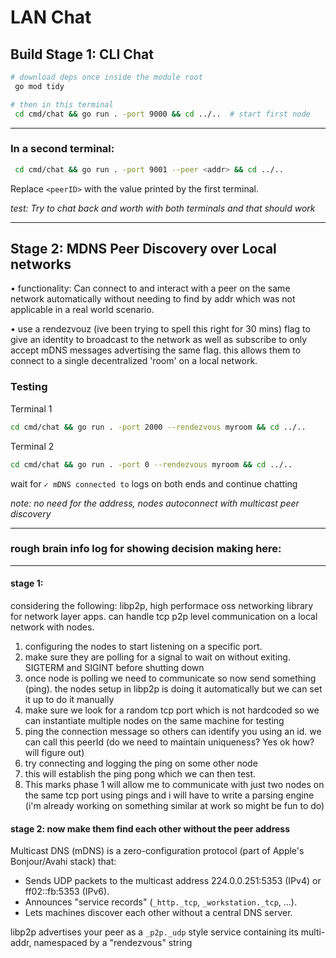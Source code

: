 # LAN Chat

## Build Stage 1: CLI Chat

```bash
# download deps once inside the module root
 go mod tidy

# then in this terminal
 cd cmd/chat && go run . -port 9000 && cd ../..  # start first node
```

---

### In a second terminal:

```bash
 cd cmd/chat && go run . -port 9001 --peer <addr> && cd ../..
```

Replace `<peerID>` with the value printed by the first terminal.

*test: Try to chat back and worth with both terminals and that should work*

---

## Stage 2: MDNS Peer Discovery over Local networks

• functionality: Can connect to and interact with a peer on the same network automatically without needing to find by addr which was not applicable in a real world scenario.

• use a rendezvouz (ive been trying to spell this right for 30 mins) flag to give an identity to broadcast to the network as well as subscribe to only accept mDNS messages advertising the same flag. this allows them to connect to a single decentralized 'room' on a local network.

### Testing

Terminal 1
```bash
cd cmd/chat && go run . -port 2000 --rendezvous myroom && cd ../..
```

Terminal 2
```bash
cd cmd/chat && go run . -port 0 --rendezvous myroom && cd ../..
```

wait for `✓ mDNS connected to` logs on both ends and continue chatting

*note: no need for the address, nodes autoconnect with multicast peer discovery*

---

### rough brain info log for showing decision making here:

---

#### stage 1:

considering the following: libp2p, high performace oss networking library for network layer apps. can handle tcp p2p level communication on a local network with nodes.
1. configuring the nodes to start listening on a specific port.
2. make sure they are polling for a signal to wait on without exiting. SIGTERM and SIGINT before shutting down
3. once node is polling we need to communicate so now send something (ping). the nodes setup in libp2p is doing it automatically but we can set it up to do it manually
4. make sure we look for a random tcp port which is not hardcoded so we can instantiate multiple nodes on the same machine for testing
5. ping the connection message so others can identify you using an id. we can call this peerId (do we need to maintain uniqueness? Yes ok how? will figure out)
6. try connecting and logging the ping on some other node
7. this will establish the ping pong which we can then test.
8. This marks phase 1 will allow me to communicate with just two nodes on the same tcp port using pings and i will have to write a parsing engine (i'm already working on something similar at work so might be fun to do)

#### stage 2: now make them find each other without the peer address

Multicast DNS (mDNS) is a zero-configuration protocol (part of Apple's Bonjour/Avahi stack) that:
* Sends UDP packets to the multicast address 224.0.0.251:5353 (IPv4) or ff02::fb:5353 (IPv6).
* Announces "service records" (`_http._tcp`, `_workstation._tcp`, …).
* Lets machines discover each other without a central DNS server.

libp2p advertises your peer as a `_p2p._udp` style service containing its multi-addr, namespaced by a "rendezvous" string


